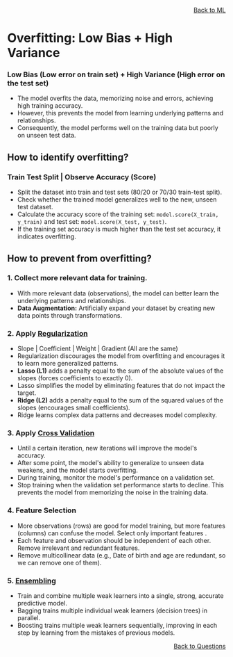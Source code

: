 <p align='right'><a align="right" href="https://github.com/KIRANKUMAR7296/Library/blob/main/Machine%20Learning/Machine%20Learning%20Models.md">Back to ML</a></p>

# **Overfitting: Low Bias + High Variance**

### **Low Bias (Low error on train set) + High Variance (High error on the test set)**
- The model overfits the data, memorizing noise and errors, achieving high training accuracy.
- However, this prevents the model from learning underlying patterns and relationships.
- Consequently, the model performs well on the training data but poorly on unseen test data.

## **How to identify overfitting?** 

### Train Test Split | Observe Accuracy (Score)
- Split the dataset into train and test sets (80/20 or 70/30 train-test split).
- Check whether the trained model generalizes well to the new, unseen test dataset.
- Calculate the accuracy score of the training set: `model.score(X_train, y_train)` and test set: `model.score(X_test, y_test)`.
- If the training set accuracy is much higher than the test set accuracy, it indicates overfitting.

## **How to prevent from overfitting?**

### 1. Collect more relevant data for training.
- With more relevant data (observations), the model can better learn the underlying patterns and relationships.
- **Data Augmentation:** Artificially expand your dataset by creating new data points through transformations.

### 2. Apply [Regularization](https://github.com/KIRANKUMAR7296/Library/blob/main/Data%20Science/Regularization.md) 
- Slope | Coefficient | Weight | Gradient (All are the same)
- Regularization discourages the model from overfitting and encourages it to learn more generalized patterns.
- **Lasso (L1)** adds a penalty equal to the sum of the absolute values of the slopes (forces coefficients to exactly 0).
- Lasso simplifies the model by eliminating features that do not impact the target.
- **Ridge (L2)** adds a penalty equal to the sum of the squared values of the slopes (encourages small coefficients).
- Ridge learns complex data patterns and decreases model complexity.
  
### 3. Apply [Cross Validation](https://github.com/KIRANKUMAR7296/Library/blob/main/Data%20Science/Cross%20Validation.md)
- Until a certain iteration, new iterations will improve the model's accuracy.
- After some point, the model's ability to generalize to unseen data weakens, and the model starts overfitting.
- During training, monitor the model's performance on a validation set.
- Stop training when the validation set performance starts to decline. This prevents the model from memorizing the noise in the training data.

### 4. Feature Selection
- More observations (rows) are good for model training, but more features (columns) can confuse the model. Select only important features .
- Each feature and observation should be independent of each other. Remove irrelevant and redundant features.
- Remove multicollinear data (e.g., Date of birth and age are redundant, so we can remove one of them).

### 5. [Ensembling](https://github.com/KIRANKUMAR7296/Library/blob/main/Data%20Science/Supervised%20Learning/Ensemble%20Techniques.md) 
- Train and combine multiple weak learners into a single, strong, accurate predictive model.
- Bagging trains multiple individual weak learners (decision trees) in parallel.
- Boosting trains multiple weak learners sequentially, improving in each step by learning from the mistakes of previous models. 

<p align='right'><a align="right" href="https://github.com/KIRANKUMAR7296/Library/blob/main/Interview.md">Back to Questions</a></p>
